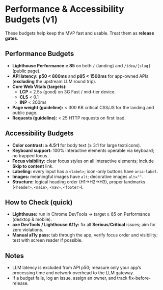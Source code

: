 # Performance & Accessibility Budgets (v1)

These budgets help keep the MVP fast and usable. Treat them as **release gates**.

## Performance Budgets
- **Lighthouse Performance ≥ 85** on both `/` (landing) and `/idea/[slug]` (public page).
- **API latency:** **p50 < 800ms** and **p95 < 1500ms** for app-owned APIs (**excluding** the upstream LLM round trip).
- **Core Web Vitals (targets):**
  - **LCP** < 2.5s (good) on 3G Fast / mid-tier device.
  - **CLS** < 0.1
  - **INP** < 200ms
- **Page weight (guideline):** < 300 KB critical CSS/JS for the landing and public page.
- **Requests (guideline):** < 25 HTTP requests on first load.

## Accessibility Budgets
- **Color contrast:** **≥ 4.5:1** for body text (≥ 3:1 for large text/icons).
- **Keyboard support:** 100% interactive elements operable via keyboard; no trapped focus.
- **Focus visibility:** clear focus styles on all interactive elements; include **Skip to content** link.
- **Labeling:** every input has a `<label>`; icon-only buttons have `aria-label`.
- **Images:** meaningful images have `alt`; decorative images `alt=""`.
- **Structure:** logical heading order (H1→H2→H3), proper landmarks (`<header>`, `<main>`, `<nav>`, `<footer>`).

## How to Check (quick)
- **Lighthouse:** run in Chrome DevTools → target ≥ 85 on Performance (desktop & mobile).
- **axe DevTools / Lighthouse A11y:** fix all **Serious**/**Critical** issues; aim for zero violations.
- **Manual a11y pass:** tab through the app, verify focus order and visibility; test with screen reader if possible.

## Notes
- LLM latency is excluded from API p50; measure only your app’s processing time and network overhead to the LLM gateway.
- If a budget fails, log an issue, assign an owner, and track fix-before-release.
